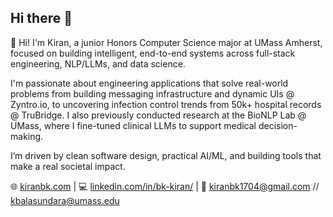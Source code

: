 ## Hi there 👋

👋 Hi! I'm Kiran, a junior Honors Computer Science major at UMass Amherst, focused on building intelligent, end-to-end systems across full-stack engineering, NLP/LLMs, and data science.

I'm passionate about engineering applications that solve real-world problems from building messaging infrastructure and dynamic UIs @ Zyntro.io, to uncovering infection control trends from 50k+ hospital records @ TruBridge. I also previously conducted research at the BioNLP Lab @ UMass, where I fine-tuned clinical LLMs to support medical decision-making.

I’m driven by clean software design, practical AI/ML, and building tools that make a real societal impact.

🌐 [kiranbk.com](https://kiranbk.com/) | 💻 [linkedin.com/in/bk-kiran/](https://www.linkedin.com/in/bk-kiran/) | 📧 kiranbk1704@gmail.com // kbalasundara@umass.edu
